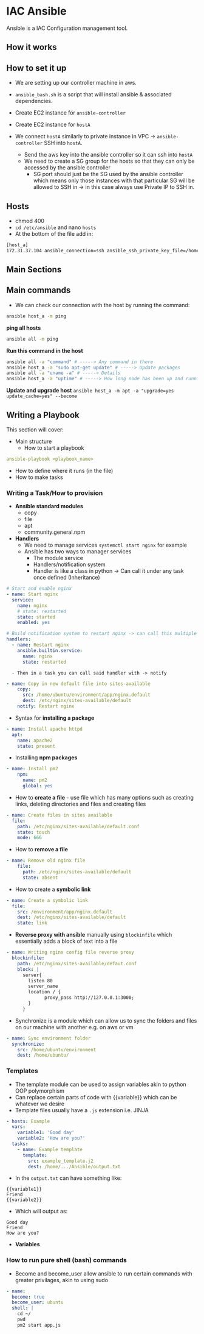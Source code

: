 # IAC Ansible
Ansible is a IAC Configuration management tool.

## How it works


## How to set it up
- We are setting up our controller machine in aws. 
- `ansible_bash.sh` is a script that will install ansible & associated dependencies. 
- Create EC2 instance for `ansible-controller`
- Create EC2 instance for `hostA`
  
- We connect `hostA` similarly to private instance in VPC -> `ansible-controller` SSH into `hostA`.
  - Send the aws key into the ansible controller so it can ssh into `hostA`
  - We need to create a SG group for the hosts so that they can only be accessed by the ansible controller
    - SG port should just be the SG used by the ansible controller which means only those instances with that particular SG will be allowed to SSH in -> in this case always use Private IP to SSH in.

## Hosts
- chmod 400 <AWS key to allow it read permissions to be used>
- `cd /etc/ansible` and nano `hosts`
- At the bottom of the file add in:

```bash
[host_a]
172.31.37.104 ansible_connection=ssh ansible_ssh_private_key_file=/home/ubuntu/.ssh/eng74mattawskey.pem
```


## Main Sections


## Main commands
- We can check our connection with the host by running the command:
```bash
ansible host_a -m ping
``` 

**ping all hosts**
```bash
ansible all -m ping
```

**Run this command in the host**
```bash
ansible all -a "command" # -----> Any command in there
ansible host_a -a "sudo apt-get update" # -----> Update packages
ansible all -a "uname -a" # -----> Details
ansible host_a -a "uptime" # -----> How long node has been up and running
```

**Update and upgrade host**
`ansible host_a -m apt -a "upgrade=yes update_cache=yes" --become`

## Writing a Playbook
This section will cover:
- Main structure
  - How to start a playbook
```yaml
ansible-playbook <playbook_name>
```
  - How to define where it runs (in the file)
  - How to make tasks

### Writing a Task/How to provision
- **Ansible standard modules**
  - copy
  - file
  - apt
  - community.general.npm
- **Handlers**
  -  We need to manage services `systemctl start nginx` for example
  -  Ansible has two ways to manager services
     -  The module service
     -  Handlers/notification system
     -  Handler is like a class in python -> Can call it under any task once defined (Inheritance)
```yaml
# Start and enable nginx
- name: Start nginx
  service: 
    name: nginx
    # state: restarted
    state: started
    enabled: yes

# Build notification system to restart nginx -> can call this multiple times with notify in other tasks
handlers:
  - name: Restart nginx
    ansible.builtin.service:
      name: nginx
      state: restarted
```
      - Then in a task you can call said handler with -> notify
```yaml
- name: Copy in new default file into sites-available
    copy: 
      src: /home/ubuntu/environment/app/nginx.default 
      dest: /etc/nginx/sites-available/default
    notify: Restart nginx
```
-  Syntax for **installing a package**
```yaml
- name: Install apache httpd
  apt:
    name: apache2
    state: present
```
  - Installing **npm packages**
```yaml
- name: Install pm2
    npm:
      name: pm2
      global: yes
```
  -  How to **create a file** - use file which has many options such as creating links, deleting directories and files and creating files
```yaml
- name: Create files in sites available
  file:
    path: /etc/nginx/sites-available/default.conf
    state: touch
    mode: 666
```
  -  How to **remove a file**
```yaml
- name: Remove old nginx file
    file:
      path: /etc/nginx/sites-available/default
      state: absent
```
  - How to create a **symbolic link**
```yaml
- name: Create a symbolic link 
  file:
    src: /environment/app/nginx.default
    dest: /etc/nginx/sites-available/default
    state: link
```

  - **Reverse proxy with ansible** manually using `blockinfile` which essentially adds a block of text into a file
```yaml
- name: Writing nginx config file reverse proxy
  blockinfile:
    path: /etc/nginx/sites-available/defaut.conf
    block: |
      server{
        listen 80
        server_name
        location / {
              proxy_pass http://127.0.0.1:3000;
        }
      }
```
  - Synchronize is a module which can allow us to sync the folders and files on our machine with another e.g. on aws or vm
```yaml
- name: Sync environment folder
  synchronize:
    src: /home/ubuntu/environment
    dest: /home/ubuntu/
```
### Templates
- The template module can be used to assign variables akin to python OOP polymorphism
- Can replace certain parts of code with {{variable}} which can be whatever we desire
- Template files usually have a `.js` extension i.e. JINJA
```yaml
- hosts: Example
  vars: 
    variable1: 'Good day'
    variable2: 'How are you?'
  tasks:
    - name: Example template
      template:
        src: example_template.j2
        dest: /home/.../Ansible/output.txt
```
- In the `output.txt` can have something like:
```
{{variable1}}
Friend
{{variable2}}
```
- Which will output as:
```
Good day
Friend
How are you?
```

- **Variables**

### How to run pure shell (bash) commands
- Become and become_user allow ansible to run certain commands with greater privilages, akin to using sudo
```yaml
- name:
  become: true
  become_user: ubuntu
  shell: |
    cd ~/
    pwd
    pm2 start app.js
```